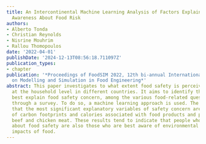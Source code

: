 ```yaml
---
title: An Intercontinental Machine Learning Analysis of Factors Explaining Consumer
  Awareness About Food Risk
authors:
- Alberto Tonda
- Christian Reynolds
- Nisrine Mouhrim
- Rallou Thomopoulos
date: '2022-04-01'
publishDate: '2024-12-13T08:56:18.711097Z'
publication_types:
- chapter
publication: '*Proceedings of FoodSIM 2022, 12th bi-annual International Conference
  on Modelling and Simulation in Food Engineering*'
abstract: This paper investigates to what extent food safety is perceived as a concern
  at the household level in different countries. It aims to identify the factors that
  best explain food safety concern, among the various food-related questions asked
  through a survey. To do so, a machine learning approach is used. The results show
  that the most significant explanatory variables of safety concern are the estimates
  of carbon footprints and calories associated with food products and primarily with
  beef and chicken meat. These results tend to indicate that people who are most concerned
  about food safety are also those who are best aware of environmental and nutritional
  impacts of food.
---
```

